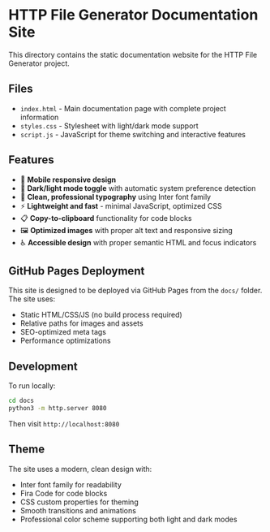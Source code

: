 # HTTP File Generator Documentation Site

This directory contains the static documentation website for the HTTP File Generator project.

## Files

- `index.html` - Main documentation page with complete project information
- `styles.css` - Stylesheet with light/dark mode support
- `script.js` - JavaScript for theme switching and interactive features

## Features

- 📱 **Mobile responsive design**
- 🌙 **Dark/light mode toggle** with automatic system preference detection
- 🎨 **Clean, professional typography** using Inter font family
- ⚡ **Lightweight and fast** - minimal JavaScript, optimized CSS
- 📋 **Copy-to-clipboard** functionality for code blocks
- 🖼️ **Optimized images** with proper alt text and responsive sizing
- ♿ **Accessible design** with proper semantic HTML and focus indicators

## GitHub Pages Deployment

This site is designed to be deployed via GitHub Pages from the `docs/` folder. The site uses:

- Static HTML/CSS/JS (no build process required)
- Relative paths for images and assets
- SEO-optimized meta tags
- Performance optimizations

## Development

To run locally:

```bash
cd docs
python3 -m http.server 8080
```

Then visit `http://localhost:8080`

## Theme

The site uses a modern, clean design with:
- Inter font family for readability
- Fira Code for code blocks
- CSS custom properties for theming
- Smooth transitions and animations
- Professional color scheme supporting both light and dark modes